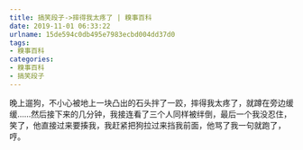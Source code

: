 ```yaml
---
title: 搞笑段子->摔得我太疼了 | 糗事百科
date: 2019-11-01 06:33:22
urlname: 15de594c0db495e7983ecbd004dd37d0
tags: 
- 糗事百科
categories:
- 糗事百科
- 搞笑段子
---
```

晚上遛狗，不小心被地上一块凸出的石头拌了一跤，摔得我太疼了，就蹲在旁边缓缓……然后接下来的几分钟，我接连看了三个人同样被绊倒，最后一个我没忍住，笑了，他直接过来要揍我，我赶紧把狗拉过来挡我前面，他骂了我一句就跑了，哼。


